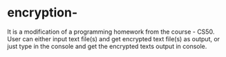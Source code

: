 # encryption-
It is a modification of a programming homework from the course - CS50. 
User can either input text file(s) and get encrypted text file(s) as output, 
or just type in the console and get the encrypted texts output in console.

